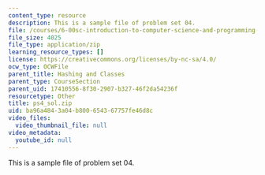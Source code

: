 ```yaml
---
content_type: resource
description: This is a sample file of problem set 04.
file: /courses/6-00sc-introduction-to-computer-science-and-programming-spring-2011/ba96a4843a04b800654367757fe46d8c_ps4_sol.zip
file_size: 4025
file_type: application/zip
learning_resource_types: []
license: https://creativecommons.org/licenses/by-nc-sa/4.0/
ocw_type: OCWFile
parent_title: Hashing and Classes
parent_type: CourseSection
parent_uid: 17410556-8f30-2907-b327-46f2da54236f
resourcetype: Other
title: ps4_sol.zip
uid: ba96a484-3a04-b800-6543-67757fe46d8c
video_files:
  video_thumbnail_file: null
video_metadata:
  youtube_id: null
---
```

This is a sample file of problem set 04.